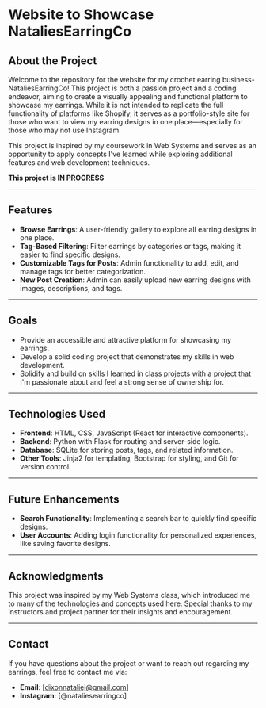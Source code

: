 # Website to Showcase NataliesEarringCo

## About the Project

Welcome to the repository for the website for my crochet earring business- NataliesEarringCo! This project is both a passion project and a coding endeavor, aiming to create a visually appealing and functional platform to showcase my earrings. While it is not intended to replicate the full functionality of platforms like Shopify, it serves as a portfolio-style site for those who want to view my earring designs in one place—especially for those who may not use Instagram.

This project is inspired by my coursework in Web Systems and serves as an opportunity to apply concepts I've learned while exploring additional features and web development techniques.

**This project is IN PROGRESS**

---

## Features

- **Browse Earrings**: A user-friendly gallery to explore all earring designs in one place.
- **Tag-Based Filtering**: Filter earrings by categories or tags, making it easier to find specific designs.
- **Customizable Tags for Posts**: Admin functionality to add, edit, and manage tags for better categorization.
- **New Post Creation**: Admin can easily upload new earring designs with images, descriptions, and tags.

---

## Goals
- Provide an accessible and attractive platform for showcasing my earrings.  
- Develop a solid coding project that demonstrates my skills in web development.  
- Solidify and build on skills I learned in class projects with a project that I'm passionate about and feel a strong sense of ownership for. 

---

## Technologies Used  
- **Frontend**: HTML, CSS, JavaScript (React for interactive components).  
- **Backend**: Python with Flask for routing and server-side logic.  
- **Database**: SQLite for storing posts, tags, and related information.  
- **Other Tools**: Jinja2 for templating, Bootstrap for styling, and Git for version control.

---

  ## Future Enhancements  
- **Search Functionality**: Implementing a search bar to quickly find specific designs.  
- **User Accounts**: Adding login functionality for personalized experiences, like saving favorite designs.  

---

## Acknowledgments  
This project was inspired by my Web Systems class, which introduced me to many of the technologies and concepts used here. Special thanks to my instructors and project partner for their insights and encouragement.  

---


## Contact  
If you have questions about the project or want to reach out regarding my earrings, feel free to contact me via:  
- **Email**: [dixonnataliej@gmail.com]  
- **Instagram**: [@nataliesearringco]    
